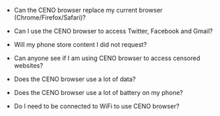 * Can the CENO browser replace my current browser (Chrome/Firefox/Safari)?

* Can I use the CENO browser to access Twitter, Facebook and Gmail?

* Will my phone store content I did not request?

* Can anyone see if I am using CENO browser to access censored websites?

* Does the CENO browser use a lot of data?

* Does the CENO browser use a lot of battery on my phone?

* Do I need to be connected to WiFi to use CENO browser?

